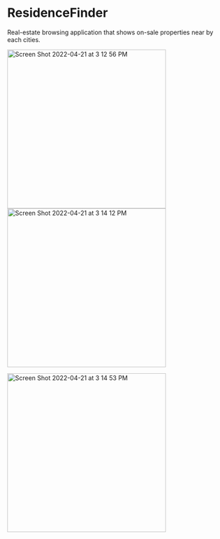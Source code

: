 # ResidenceFinder
Real-estate browsing application that shows on-sale properties near by each cities.
<p float="left">
  <img width="363" alt="Screen Shot 2022-04-21 at 3 12 56 PM" src="https://user-images.githubusercontent.com/34023045/164560589-a150cc42-7a2e-483b-af50-d4de30290aea.png">

  <img width="363" alt="Screen Shot 2022-04-21 at 3 14 12 PM" src="https://user-images.githubusercontent.com/34023045/164560567-32b8156b-3d4a-4fd1-93c4-7a5f8ae0495f.png">
 </p>
  <img width="363" alt="Screen Shot 2022-04-21 at 3 14 53 PM" src="https://user-images.githubusercontent.com/34023045/164561025-17ee1f54-4428-4b02-9358-2c2da5437429.png">


